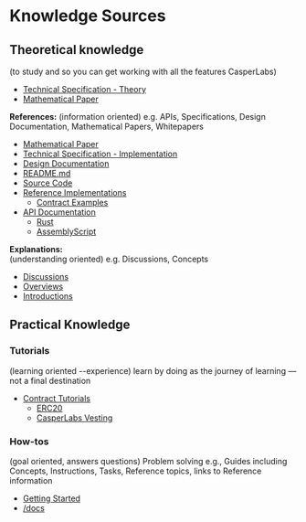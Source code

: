 Knowledge Sources
=================



Theoretical knowledge
---------------------
(to study and so you can get working with all the features CasperLabs)

- [Technical Specification - Theory](...)
- [Mathematical Paper](...)

**References:** (information oriented) e.g. APIs, Specifications, Design
Documentation, Mathematical Papers, Whitepapers
- [Mathematical Paper](...)
- [Technical Specification - Implementation](...)
- [Design Documentation](...)
- [README.md](...)
- [Source Code](...)
- [Reference Implementations](...)
  - [Contract Examples](...)
- [API Documentation](...)
  - [Rust](...)
  - [AssemblyScript](...)

**Explanations:**  
(understanding oriented) e.g. Discussions, Concepts
- [Discussions](...)
- [Overviews](...)
- [Introductions](...)

Practical Knowledge
-------------------
### Tutorials
(learning oriented --experience) learn by doing as the journey of
learning — not a final destination
- [Contract Tutorials](...)
  - [ERC20](...)
  - [CasperLabs Vesting](...)

### How-tos
(goal oriented, answers questions) Problem solving e.g., Guides
including Concepts, Instructions, Tasks, Reference topics, links to
Reference information
- [Getting Started](...)
- [/docs](...)